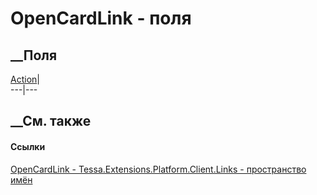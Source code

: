 # OpenCardLink - поля
##  __Поля
[Action](F_Tessa_Extensions_Platform_Client_Links_OpenCardLink_Action.htm)|  
---|---  
## __См. также
#### Ссылки
[OpenCardLink - ](T_Tessa_Extensions_Platform_Client_Links_OpenCardLink.htm)
[Tessa.Extensions.Platform.Client.Links - пространство
имён](N_Tessa_Extensions_Platform_Client_Links.htm)
